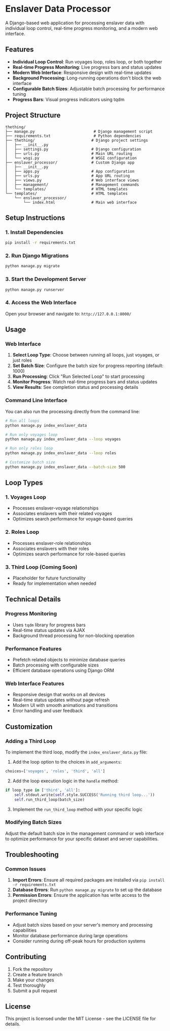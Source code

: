# Enslaver Data Processor

A Django-based web application for processing enslaver data with individual loop control, real-time progress monitoring, and a modern web interface.

## Features

- **Individual Loop Control**: Run voyages loop, roles loop, or both together
- **Real-time Progress Monitoring**: Live progress bars and status updates
- **Modern Web Interface**: Responsive design with real-time updates
- **Background Processing**: Long-running operations don't block the web interface
- **Configurable Batch Sizes**: Adjustable batch processing for performance tuning
- **Progress Bars**: Visual progress indicators using tqdm

## Project Structure

```
thething/
├── manage.py                          # Django management script
├── requirements.txt                   # Python dependencies
├── thething/                         # Django project settings
│   ├── __init__.py
│   ├── settings.py                   # Django configuration
│   ├── urls.py                       # Main URL routing
│   └── wsgi.py                       # WSGI configuration
├── enslaver_processor/               # Custom Django app
│   ├── __init__.py
│   ├── apps.py                       # App configuration
│   ├── urls.py                       # App URL routing
│   ├── views.py                      # Web interface views
│   ├── management/                   # Management commands
│   └── templates/                    # HTML templates
└── templates/                        # HTML templates
    └── enslaver_processor/
        └── index.html                # Main web interface
```

## Setup Instructions

### 1. Install Dependencies

```bash
pip install -r requirements.txt
```

### 2. Run Django Migrations

```bash
python manage.py migrate
```

### 3. Start the Development Server

```bash
python manage.py runserver
```

### 4. Access the Web Interface

Open your browser and navigate to: `http://127.0.0.1:8000/`

## Usage

### Web Interface

1. **Select Loop Type**: Choose between running all loops, just voyages, or just roles
2. **Set Batch Size**: Configure the batch size for progress reporting (default: 1000)
3. **Run Processing**: Click "Run Selected Loop" to start processing
4. **Monitor Progress**: Watch real-time progress bars and status updates
5. **View Results**: See completion status and processing details

### Command Line Interface

You can also run the processing directly from the command line:

```bash
# Run all loops
python manage.py index_enslaver_data

# Run only voyages loop
python manage.py index_enslaver_data --loop voyages

# Run only roles loop
python manage.py index_enslaver_data --loop roles

# Customize batch size
python manage.py index_enslaver_data --batch-size 500
```

## Loop Types

### 1. Voyages Loop
- Processes enslaver-voyage relationships
- Associates enslavers with their related voyages
- Optimizes search performance for voyage-based queries

### 2. Roles Loop
- Processes enslaver-role relationships
- Associates enslavers with their roles
- Optimizes search performance for role-based queries

### 3. Third Loop (Coming Soon)
- Placeholder for future functionality
- Ready for implementation when needed

## Technical Details

### Progress Monitoring
- Uses `tqdm` library for progress bars
- Real-time status updates via AJAX
- Background thread processing for non-blocking operation

### Performance Features
- Prefetch related objects to minimize database queries
- Batch processing with configurable sizes
- Efficient database operations using Django ORM

### Web Interface Features
- Responsive design that works on all devices
- Real-time status updates without page refresh
- Modern UI with smooth animations and transitions
- Error handling and user feedback

## Customization

### Adding a Third Loop

To implement the third loop, modify the `index_enslaver_data.py` file:

1. Add the loop option to the choices in `add_arguments`:
```python
choices=['voyages', 'roles', 'third', 'all']
```

2. Add the loop execution logic in the `handle` method:
```python
if loop_type in ['third', 'all']:
    self.stdout.write(self.style.SUCCESS('Running third loop...'))
    self.run_third_loop(batch_size)
```

3. Implement the `run_third_loop` method with your specific logic

### Modifying Batch Sizes

Adjust the default batch size in the management command or web interface to optimize performance for your specific dataset and server capabilities.

## Troubleshooting

### Common Issues

1. **Import Errors**: Ensure all required packages are installed via `pip install -r requirements.txt`
2. **Database Errors**: Run `python manage.py migrate` to set up the database
3. **Permission Errors**: Ensure the application has write access to the project directory

### Performance Tuning

- Adjust batch sizes based on your server's memory and processing capabilities
- Monitor database performance during large operations
- Consider running during off-peak hours for production systems

## Contributing

1. Fork the repository
2. Create a feature branch
3. Make your changes
4. Test thoroughly
5. Submit a pull request



## License

This project is licensed under the MIT License - see the LICENSE file for details.
